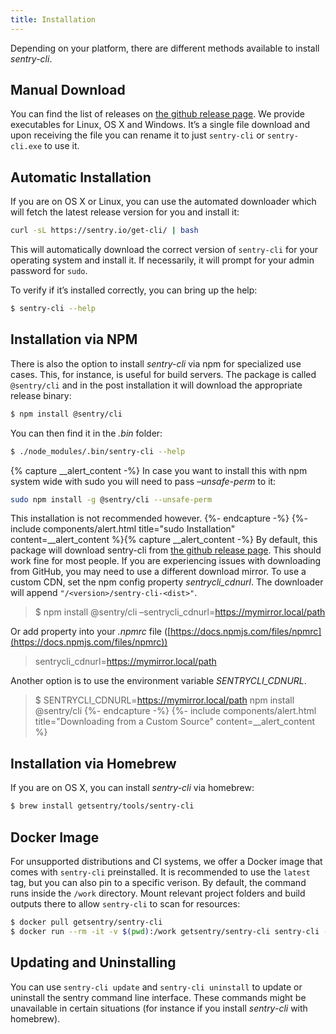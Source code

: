 ```yaml
---
title: Installation
---
```


Depending on your platform, there are different methods available to install _sentry-cli_.

## Manual Download

You can find the list of releases on [the github release page](https://github.com/getsentry/sentry-cli/releases/). We provide executables for Linux, OS X and Windows. It’s a single file download and upon receiving the file you can rename it to just `sentry-cli` or `sentry-cli.exe` to use it.

## Automatic Installation

If you are on OS X or Linux, you can use the automated downloader which will fetch the latest release version for you and install it:

```bash
curl -sL https://sentry.io/get-cli/ | bash
```

This will automatically download the correct version of `sentry-cli` for your operating system and install it. If necessarily, it will prompt for your admin password for `sudo`.

To verify if it’s installed correctly, you can bring up the help:

```bash
$ sentry-cli --help
```

## Installation via NPM

There is also the option to install _sentry-cli_ via npm for specialized use cases. This, for instance, is useful for build servers. The package is called `@sentry/cli` and in the post installation it will download the appropriate release binary:

```bash
$ npm install @sentry/cli
```

You can then find it in the _.bin_ folder:

```bash
$ ./node_modules/.bin/sentry-cli --help
```

{% capture __alert_content -%}
In case you want to install this with npm system wide with sudo you will need to pass _–unsafe-perm_ to it:

```bash
sudo npm install -g @sentry/cli --unsafe-perm
```

This installation is not recommended however.
{%- endcapture -%}
{%- include components/alert.html
  title="sudo Installation"
  content=__alert_content
%}{% capture __alert_content -%}
By default, this package will download sentry-cli from [the github release page](https://github.com/getsentry/sentry-cli/releases/). This should work fine for most people. If you are experiencing issues with downloading from GitHub, you may need to use a different download mirror. To use a custom CDN, set the npm config property _sentrycli_cdnurl_. The downloader will append `"/<version>/sentry-cli-<dist>"`.

> $ npm install @sentry/cli –sentrycli_cdnurl=https://mymirror.local/path

Or add property into your _.npmrc_ file ([https://docs.npmjs.com/files/npmrc](https://docs.npmjs.com/files/npmrc))

> sentrycli_cdnurl=https://mymirror.local/path

Another option is to use the environment variable _SENTRYCLI_CDNURL_.

> $ SENTRYCLI_CDNURL=https://mymirror.local/path npm install @sentry/cli
{%- endcapture -%}
{%- include components/alert.html
  title="Downloading from a Custom Source"
  content=__alert_content
%}

## Installation via Homebrew

If you are on OS X, you can install _sentry-cli_ via homebrew:

```bash
$ brew install getsentry/tools/sentry-cli
```

## Docker Image

For unsupported distributions and CI systems, we offer a Docker image that comes with `sentry-cli` preinstalled. It is recommended to use the `latest` tag, but you can also pin to a specific verison. By default, the command runs inside the `/work` directory. Mount relevant project folders and build outputs there to allow `sentry-cli` to scan for resources:

```bash
$ docker pull getsentry/sentry-cli
$ docker run --rm -it -v $(pwd):/work getsentry/sentry-cli sentry-cli --help
```

## Updating and Uninstalling

You can use `sentry-cli update` and `sentry-cli uninstall` to update or uninstall the sentry command line interface. These commands might be unavailable in certain situations (for instance if you install _sentry-cli_ with homebrew).
